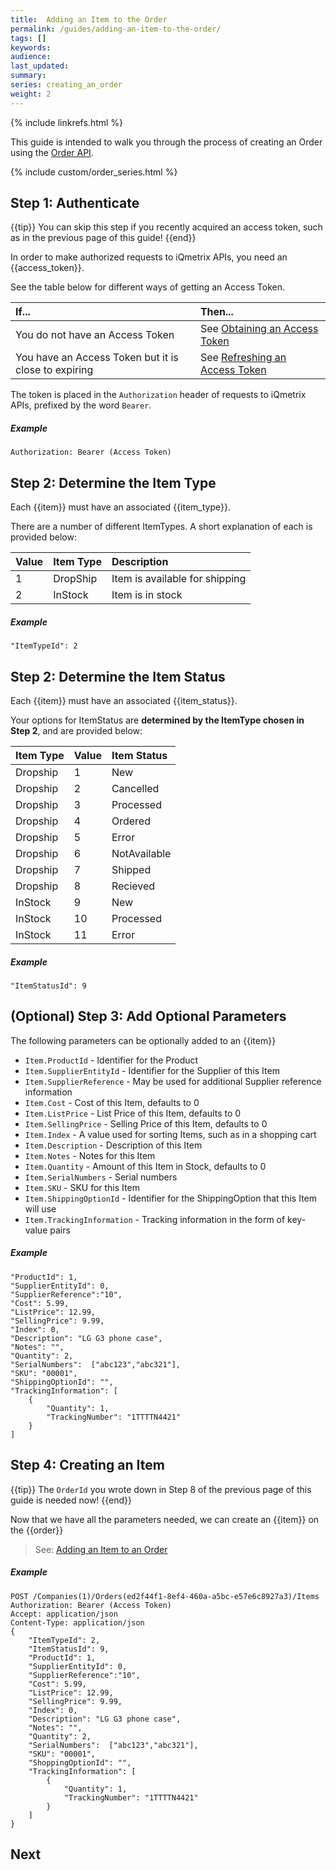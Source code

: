 ```yaml
---
title:  Adding an Item to the Order
permalink: /guides/adding-an-item-to-the-order/
tags: []
keywords: 
audience: 
last_updated: 
summary: 
series: creating_an_order
weight: 2
---
```


{% include linkrefs.html %}

This guide is intended to walk you through the process of creating an Order using the [Order API](http://developers.iqmetrix.com/api/orders).

{% include custom/order_series.html %}

## Step 1: Authenticate

{{tip}}
You can skip this step if you recently acquired an access token, such as in the previous page of this guide!
{{end}}

In order to make authorized requests to iQmetrix APIs, you need an {{access_token}}.

See the table below for different ways of getting an Access Token.

| If... | Then... |
|:------|:--------|
| You do not have an Access Token | See [Obtaining an Access Token](http://developers.iqmetrix.com/api/authentication/#obtaining-an-access-token) |
| You have an Access Token but it is close to expiring | See [Refreshing an Access Token](http://developers.iqmetrix.com/api/authentication/#refresh-token) |

The token is placed in the `Authorization` header of requests to iQmetrix APIs, prefixed by the word `Bearer`.

##### Example

    Authorization: Bearer (Access Token)
        
## Step 2: Determine the Item Type

Each {{item}} must have an associated {{item_type}}.

There are a number of different ItemTypes. A short explanation of each is provided below:

| Value | Item Type | Description |
|:------|:----------|:------------|
| 1 | DropShip | Item is available for shipping |
| 2 | InStock | Item is in stock |

##### Example

    "ItemTypeId": 2

## Step 2: Determine the Item Status

Each {{item}} must have an associated {{item_status}}.

Your options for ItemStatus are **determined by the ItemType chosen in Step 2**, and are provided below:

| Item Type | Value | Item Status |
|:----------|:------|:------------|
| Dropship | 1 | New |
| Dropship | 2 | Cancelled | 
| Dropship | 3 | Processed | 
| Dropship | 4 | Ordered | 
| Dropship | 5 | Error |
| Dropship | 6 | NotAvailable |
| Dropship | 7 | Shipped | 
| Dropship | 8 | Recieved | 
| InStock | 9 | New |
| InStock | 10 | Processed |
| InStock | 11 | Error |

##### Example

    "ItemStatusId": 9
    
## (Optional) Step 3: Add Optional Parameters

The following parameters can be optionally added to an {{item}}

* `Item.ProductId` - Identifier for the Product
* `Item.SupplierEntityId` - Identifier for the Supplier of this Item
* `Item.SupplierReference` - May be used for additional Supplier reference information
* `Item.Cost` - Cost of this Item, defaults to 0
* `Item.ListPrice` - List Price of this Item, defaults to 0
* `Item.SellingPrice` - Selling Price of this Item, defaults to 0
* `Item.Index` - A value used for sorting Items, such as in a shopping cart
* `Item.Description` - Description of this Item 
* `Item.Notes` - Notes for this Item
* `Item.Quantity` - Amount of this Item in Stock, defaults to 0
* `Item.SerialNumbers` - Serial numbers
* `Item.SKU` - SKU for this Item
* `Item.ShippingOptionId` - Identifier for the ShippingOption that this Item will use
* `Item.TrackingInformation` - Tracking information in the form of key-value pairs

##### Example
    
    "ProductId": 1,
    "SupplierEntityId": 0,
    "SupplierReference":"10",
    "Cost": 5.99,
    "ListPrice": 12.99,
    "SellingPrice": 9.99,
    "Index": 0,
    "Description": "LG G3 phone case",
    "Notes": "",
    "Quantity": 2,
    "SerialNumbers":  ["abc123","abc321"],
    "SKU": "00001",
    "ShippingOptionId": "",
    "TrackingInformation": [ 
        {
            "Quantity": 1,
            "TrackingNumber": "1TTTTN4421"
        }
    ]

## Step 4: Creating an Item

{{tip}}
The <code>OrderId</code> you wrote down in Step 8 of the previous page of this guide is needed now!
{{end}}

Now that we have all the parameters needed, we can create an {{item}} on the {{order}}

> See: [Adding an Item to an Order](http://developers.iqmetrix.com/api/orders/#adding-an-item-to-an-order)

##### Example
    
    POST /Companies(1)/Orders(ed2f44f1-8ef4-460a-a5bc-e57e6c8927a3)/Items
    Authorization: Bearer (Access Token)
    Accept: application/json
    Content-Type: application/json
    {
        "ItemTypeId": 2,
        "ItemStatusId": 9,
        "ProductId": 1,
        "SupplierEntityId": 0,
        "SupplierReference":"10",
        "Cost": 5.99,
        "ListPrice": 12.99,
        "SellingPrice": 9.99,
        "Index": 0,
        "Description": "LG G3 phone case",
        "Notes": "",
        "Quantity": 2,
        "SerialNumbers":  ["abc123","abc321"],
        "SKU": "00001",
        "ShoppingOptionId": "",
        "TrackingInformation": [ 
            {
                "Quantity": 1,
                "TrackingNumber": "1TTTTN4421"
            }
        ]
    }

## Next

> <a href=""></a>